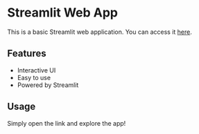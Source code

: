 # Streamlit Web App

This is a basic Streamlit web application. You can access it [here](https://app-slum-web-app-ur3bwvqmdin8zuw8w5v4cy.streamlit.app/).

## Features
- Interactive UI
- Easy to use
- Powered by Streamlit

## Usage
Simply open the link and explore the app!
